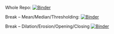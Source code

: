 Whole Repo:
[![Binder](https://mybinder.org/badge_logo.svg)](https://mybinder.org/v2/gh/JoeGreiner/FiltersAndMorphologicalOpsDemo/HEAD)


Break – Mean/Median/Thresholding:
[![Binder](https://mybinder.org/badge_logo.svg)](https://mybinder.org/v2/gh/JoeGreiner/FiltersAndMorphologicalOpsDemo/HEAD?filepath=InteractiveBreak_Filtering/InteractiveBreak_Filtering.ipynb)

Break – Dilation/Erosion/Opening/Closing
[![Binder](https://mybinder.org/badge_logo.svg)](https://mybinder.org/v2/gh/JoeGreiner/FiltersAndMorphologicalOpsDemo/HEAD?filepath=InteractiveBreak_MorphologicalOps/InteractiveBreak_MorphologicalOps.ipynb)
